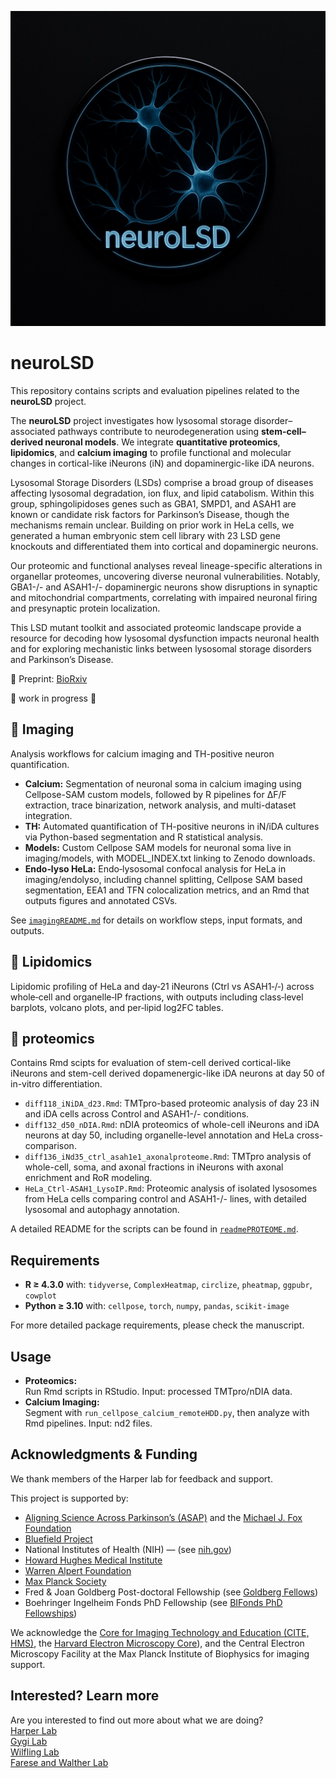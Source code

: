 ![ProjectLogo](/logoNeuroLSD.jpg)
# neuroLSD
This repository contains scripts and evaluation pipelines related to the **neuroLSD** project.

The **neuroLSD** project investigates how lysosomal storage disorder–associated pathways contribute to neurodegeneration using **stem-cell–derived neuronal models**. We integrate **quantitative proteomics**, **lipidomics**, and **calcium imaging** to profile functional and molecular changes in cortical-like iNeurons (iN) and dopaminergic-like iDA neurons.

Lysosomal Storage Disorders (LSDs) comprise a broad group of diseases affecting lysosomal degradation, ion flux, and lipid catabolism. Within this group, sphingolipidoses genes such as GBA1, SMPD1, and ASAH1 are known or candidate risk factors for Parkinson’s Disease, though the mechanisms remain unclear. Building on prior work in HeLa cells, we generated a human embryonic stem cell library with 23 LSD gene knockouts and differentiated them into cortical and dopaminergic neurons.  

Our proteomic and functional analyses reveal lineage-specific alterations in organellar proteomes, uncovering diverse neuronal vulnerabilities. Notably, GBA1-/- and ASAH1-/- dopaminergic neurons show disruptions in synaptic and mitochondrial compartments, correlating with impaired neuronal firing and presynaptic protein localization.  

This LSD mutant toolkit and associated proteomic landscape provide a resource for decoding how lysosomal dysfunction impacts neuronal health and for exploring mechanistic links between lysosomal storage disorders and Parkinson’s Disease.

📖 Preprint: [BioRxiv](https://www.biorxiv.org/content/10.1101/2025.10.08.681047v1)


🚧 work in progress 🚧

## 🔬 Imaging
Analysis workflows for calcium imaging and TH-positive neuron quantification.  
- **Calcium:** Segmentation of neuronal soma in calcium imaging using Cellpose-SAM custom models, followed by R pipelines for ΔF/F extraction, trace binarization, network analysis, and multi-dataset integration.
- **TH:** Automated quantification of TH-positive neurons in iN/iDA cultures via Python-based segmentation and R statistical analysis.
- **Models:** Custom Cellpose SAM models for neuronal soma live in imaging/models, with MODEL_INDEX.txt linking to Zenodo downloads.
- **Endo‑lyso HeLa:** Endo‑lysosomal confocal analysis for HeLa in imaging/endolyso, including channel splitting, Cellpose SAM based segmentation, EEA1 and TFN colocalization metrics, and an Rmd that outputs figures and annotated CSVs.

See [`imagingREADME.md`](imaging/imagingREADME.md) for details on workflow steps, input formats, and outputs.



## 🧬 Lipidomics
Lipidomic profiling of HeLa and day‑21 iNeurons (Ctrl vs ASAH1‑/‑) across whole‑cell and organelle‑IP fractions, with outputs including class‑level barplots, volcano plots, and per‑lipid log2FC tables.



## 🧪 proteomics
Contains Rmd scipts for evaluation of stem-cell derived cortical-like iNeurons and stem-cell derived dopamenergic-like iDA neurons at day 50 of in-vitro differentiation.

- `diff118_iNiDA_d23.Rmd`: TMTpro-based proteomic analysis of day 23 iN and iDA cells across Control and ASAH1-/- conditions.
- `diff132_d50_nDIA.Rmd`: nDIA proteomics of whole-cell iNeurons and iDA neurons at day 50, including organelle-level annotation and HeLa cross-comparison.
- `diff136_iNd35_ctrl_asah1e1_axonalproteome.Rmd`: TMTpro analysis of whole-cell, soma, and axonal fractions in iNeurons with axonal enrichment and RoR modeling.
- `HeLa_Ctrl-ASAH1_LysoIP.Rmd`: Proteomic analysis of isolated lysosomes from HeLa cells comparing control and ASAH1-/- lines, with detailed lysosomal and autophagy annotation.


A detailed README for the scripts can be found in [`readmePROTEOME.md`](proteome/readmePROTEOME.md).



## Requirements
- **R ≥ 4.3.0** with: `tidyverse`, `ComplexHeatmap`, `circlize`, `pheatmap`, `ggpubr`, `cowplot`  
- **Python ≥ 3.10** with: `cellpose`, `torch`, `numpy`, `pandas`, `scikit-image`  

For more detailed package requirements, please check the manuscript. 

## Usage
- **Proteomics:**  
  Run Rmd scripts in RStudio. Input: processed TMTpro/nDIA data.  
- **Calcium Imaging:**  
  Segment with `run_cellpose_calcium_remoteHDD.py`, then analyze with Rmd pipelines. Input: nd2 files. 
  
 
## Acknowledgments & Funding

We thank members of the Harper lab for feedback and support.

This project is supported by:  
- [Aligning Science Across Parkinson’s (ASAP)](https://parkinsonsroadmap.org/) and the [Michael J. Fox Foundation](https://www.michaeljfox.org/)  
- [Bluefield Project](https://www.bluefieldproject.org/)  
- National Institutes of Health (NIH) — (see [nih.gov](https://www.nih.gov/))  
- [Howard Hughes Medical Institute](https://www.hhmi.org/)
- [Warren Alpert Foundation](https://www.warrenalpertfoundation.org/)  
- [Max Planck Society](https://www.mpg.de/en)  
- Fred & Joan Goldberg Post-doctoral Fellowship (see [Goldberg Fellows](https://cellbio.hms.harvard.edu/goldberg-fellows))  
- Boehringer Ingelheim Fonds PhD Fellowship (see [BIFonds PhD Fellowships](https://www.bifonds.de/fellowships-grants/phd-fellowships.html))  

We acknowledge the [Core for Imaging Technology and Education (CITE, HMS)](https://cite.hms.harvard.edu/), the [Harvard Electron Microscopy Core](https://electron-microscopy.hms.harvard.edu/)), and the Central Electron Microscopy Facility at the Max Planck Institute of Biophysics for imaging support.  

## Interested? Learn more
Are you interested to find out more about what we are doing?  
[Harper Lab](https://harper.hms.harvard.edu/everything-protein-and-organelle-quality-control)  
[Gygi Lab](https://gygi.hms.harvard.edu/)  
[Wilfling Lab](https://www.biophys.mpg.de/mechanisms-cellular-quality-control)  
[ Farese and Walther Lab](https://www.fwlaboratory.org/)  
